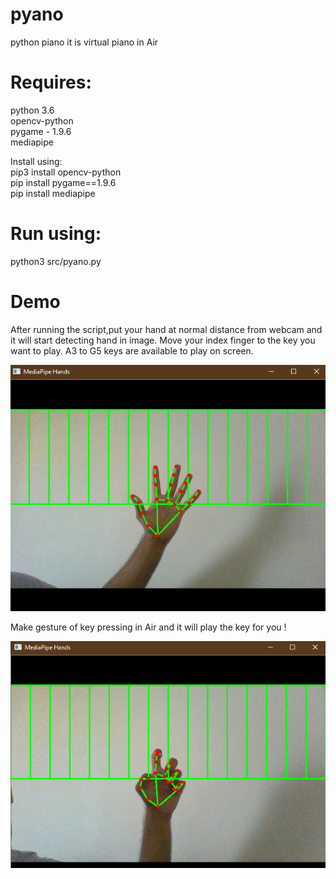 # pyano
python piano
it is virtual piano in Air 

# Requires:
python 3.6 <br/>opencv-python<br/> pygame - 1.9.6<br/> mediapipe <br/>

Install using: <br/> pip3 install opencv-python <br/>
pip install pygame==1.9.6 <br/>
pip install mediapipe<br/>



# Run using:
python3 src/pyano.py 

# Demo 
After running the script,put your hand at normal distance from webcam and it will start detecting hand in image.
Move your index finger to the key you want to play.
A3 to G5 keys are available to play on screen.

![not pressed state](https://github.com/jaykhatri0875/pyano/blob/master/sample/not_pressed.png?raw=true)

Make gesture of key pressing in Air and it will play the key for you !

![not pressed state](https://github.com/jaykhatri0875/pyano/blob/master/sample/pressed.png?raw=true)
